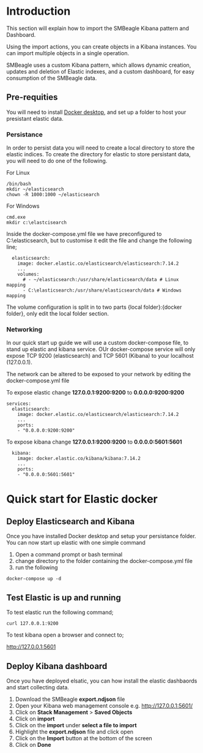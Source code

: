 # Introduction
This section will explain how to import the SMBeagle Kibana pattern and Dashboard.

Using the import actions, you can create objects in a Kibana instances. You can import multiple objects in a single operation.

SMBeagle uses a custom Kibana pattern, which allows dynamic creation, updates and deletion of Elastic indexes, and a custom dashboard, for easy consumption of the SMBeagle data.

## Pre-requities
You will need to install [Docker desktop](https://www.docker.com/products/docker-desktop), and set up a folder to host your presistant elastic data.

### Persistance 
In order to persist data you will need to create a local directory to store the elastic indices.  To create the directory for elastic to store persistant data, you will need to do one of the following.

For Linux
```
/bin/bash
mkdir ~/elasticsearch
chown -R 1000:1000 ~/elasticsearch
```

For Windows
```
cmd.exe
mkdir c:\elastcisearch
```

Inside the docker-compose.yml file we have preconfigured to C:\elasticsearch, but to customise it edit the file and change the following line; 

```
  elasticsearch:
    image: docker.elastic.co/elasticsearch/elasticsearch:7.14.2
    ...
    volumes:
      # - ~/elasticsearch:/usr/share/elasticsearch/data # Linux mapping
      - C:\elasticsearch:/usr/share/elasticsearch/data # Windows mapping
```

The volume configuration is split in to two parts {local folder}:{docker folder}, only edit the local folder section.

### Networking
In our quick start up guide we will use a custom docker-compose file, to stand up elastic and kibana service. OUr docker-compose service will only expose TCP 9200 (elasticsearch) and TCP 5601 (Kibana) to your localhost (127.0.0.1).

The network can be altered to be exposed to your network by editing the docker-compose.yml file 

To expose elastic change **127.0.0.1:9200:9200** to **0.0.0.0:9200:9200**
```
services:
  elasticsearch:
    image: docker.elastic.co/elasticsearch/elasticsearch:7.14.2
    ...
    ports:
    - "0.0.0.0:9200:9200"
```

To expose kibana change **127.0.0.1:9200:9200** to **0.0.0.0:5601:5601**
```
  kibana:
    image: docker.elastic.co/kibana/kibana:7.14.2
    ...
    ports:
    - "0.0.0.0:5601:5601"
```

# Quick start for Elastic docker
## Deploy Elasticsearch and Kibana
Once you have installed Docker desktop and setup your persistance folder.  You can now start up elastic with one simple command

1. Open a command prompt or bash terminal
2. change directory to the folder containing the docker-compose.yml file
3. run the following

```
docker-compose up -d
```

## Test Elastic is up and running
To test elastic run the following command;

```
curl 127.0.0.1:9200
```

To test kibana open a browser and connect to;

http://127.0.0.1:5601

## Deploy Kibana dashboard
Once you have deployed elsatic, you can how install the elastic dashbaords and start collecting data.

1. Download the SMBeagle **export.ndjson** file
2. Open your Kibana web management console e.g. http://127.0.0.1:5601/
3. Click on **Stack Management** > **Saved Objects**
4. Click on **import**
5. Click on the **import** under **select a file to import**
6. Highlight the **export.ndjson** file and click open
7. Click on the **Import** button at the bottom of the screen
8. Click on **Done**